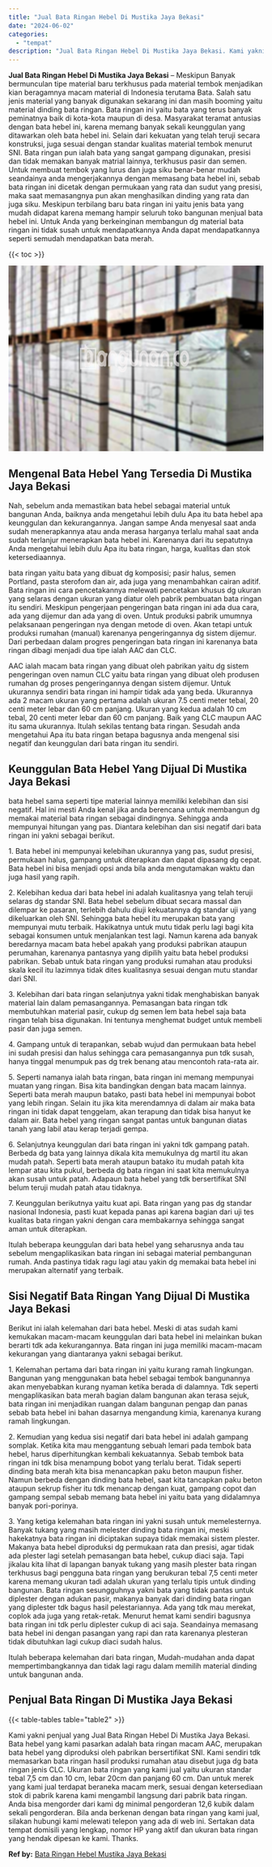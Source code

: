 ```yaml
---
title: "Jual Bata Ringan Hebel Di Mustika Jaya Bekasi"
date: "2024-06-02"
categories: 
  - "tempat"
description: "Jual Bata Ringan Hebel Di Mustika Jaya Bekasi. Kami yakni penjual yang Jual Bata Ringan Hebel Di Mustika Jaya Bekasi. Bata hebel yang kami pasarkan adalah ba..."
---
```


**Jual Bata Ringan Hebel Di Mustika Jaya Bekasi** – Meskipun Banyak bermunculan tipe material baru terkhusus pada material tembok menjadikan kian beragamnya macam material di Indonesia terutama Bata. Salah satu jenis material yang banyak digunakan sekarang ini dan masih booming yaitu material dinding bata ringan. Bata ringan ini yaitu bata yang terus banyak peminatnya baik di kota-kota maupun di desa. Masyarakat teramat antusias dengan bata hebel ini, karena memang banyak sekali keunggulan yang ditawarkan oleh bata hebel ini. Selain dari kekuatan yang telah teruji secara konstruksi, juga sesuai dengan standar kualitas material tembok menurut SNI. Bata ringan pun ialah bata yang sangat gampang digunakan, presisi dan tidak memakan banyak matrial lainnya, terkhusus pasir dan semen. Untuk membuat tembok yang lurus dan juga siku benar-benar mudah seandainya anda mengerjakannya dengan memasang bata hebel ini, sebab bata ringan ini dicetak dengan permukaan yang rata dan sudut yang presisi, maka saat memasangnya pun akan menghasilkan dinding yang rata dan juga siku. Meskipun terbilang baru bata ringan ini yaitu jenis bata yang mudah didapat karena memang hampir seluruh toko bangunan menjual bata hebel ini. Untuk Anda yang berkeinginan membangun dg material bata ringan ini tidak susah untuk mendapatkannya Anda dapat mendapatkannya seperti semudah mendapatkan bata merah.

{{< toc >}}

![Jual Bata Ringan Hebel Di Mustika Jaya Bekasi](/images/jual-hebel-murah-20.png)

## Mengenal Bata Hebel Yang Tersedia Di Mustika Jaya Bekasi

Nah, sebelum anda memastikan bata hebel sebagai material untuk bangunan Anda, baiknya anda mengetahui lebih dulu Apa itu bata hebel apa keunggulan dan kekurangannya. Jangan sampe Anda menyesal saat anda sudah menerapkannya atau anda merasa harganya terlalu mahal saat anda sudah terlanjur menerapkan bata hebel ini. Karenanya dari itu sepatutnya Anda mengetahui lebih dulu Apa itu bata ringan, harga, kualitas dan stok ketersediaannya.

bata ringan yaitu bata yang dibuat dg komposisi; pasir halus, semen Portland, pasta sterofom dan air, ada juga yang menambahkan cairan aditif. Bata ringan ini cara pencetakannya melewati pencetakan khusus dg ukuran yang selaras dengan ukuran yang diatur oleh pabrik pembuatan bata ringan itu sendiri. Meskipun pengerjaan pengeringan bata ringan ini ada dua cara, ada yang dijemur dan ada yang di oven. Untuk produksi pabrik umumnya pelaksanaan pengeringan nya dengan metode di oven. Akan tetapi untuk produksi rumahan (manual) karenanya pengeringannya dg sistem dijemur. Dari perbedaan dalam progres pengeringan bata ringan ini karenanya bata ringan dibagi menjadi dua tipe ialah AAC dan CLC.

AAC ialah macam bata ringan yang dibuat oleh pabrikan yaitu dg sistem pengeringan oven namun CLC yaitu bata ringan yang dibuat oleh produsen rumahan dg proses pengeringannya dengan sistem dijemur. Untuk ukurannya sendiri bata ringan ini hampir tidak ada yang beda. Ukurannya ada 2 macam ukuran yang pertama adalah ukuran 7.5 centi meter tebal, 20 centi meter lebar dan 60 cm panjang. Ukuran yang kedua adalah 10 cm tebal, 20 centi meter lebar dan 60 cm panjang. Baik yang CLC maupun AAC itu sama ukurannya. Itulah sekilas tentang bata ringan. Sesudah anda mengetahui Apa itu bata ringan betapa bagusnya anda mengenal sisi negatif dan keunggulan dari bata ringan itu sendiri.

## Keunggulan Bata Hebel Yang Dijual Di Mustika Jaya Bekasi

bata hebel sama seperti tipe material lainnya memiliki kelebihan dan sisi negatif. Hal ini mesti Anda kenal jika anda berencana untuk membangun dg memakai material bata ringan sebagai dindingnya. Sehingga anda mempunyai hitungan yang pas. Diantara kelebihan dan sisi negatif dari bata ringan ini yakni sebagai berikut.

1\. Bata hebel ini mempunyai kelebihan ukurannya yang pas, sudut presisi, permukaan halus, gampang untuk diterapkan dan dapat dipasang dg cepat. Bata hebel ini bisa menjadi opsi anda bila anda mengutamakan waktu dan juga hasil yang rapih.

2\. Kelebihan kedua dari bata hebel ini adalah kualitasnya yang telah teruji selaras dg standar SNI. Bata hebel sebelum dibuat secara massal dan dilempar ke pasaran, terlebih dahulu diuji kekuatannya dg standar uji yang dikeluarkan oleh SNI. Sehingga bata hebel itu merupakan bata yang mempunyai mutu terbaik. Hakikatnya untuk mutu tidak perlu lagi bagi kita sebagai konsumen untuk menjalankan test lagi. Namun karena ada banyak beredarnya macam bata hebel apakah yang produksi pabrikan ataupun perumahan, karenanya pantasnya yang dipilih yaitu bata hebel produksi pabrikan. Sebab untuk bata ringan yang produksi rumahan atau produksi skala kecil itu lazimnya tidak dites kualitasnya sesuai dengan mutu standar dari SNI.

3\. Kelebihan dari bata ringan selanjutnya yakni tidak menghabiskan banyak material lain dalam pemasangannya. Pemasangan bata ringan tdk membutuhkan material pasir, cukup dg semen lem bata hebel saja bata ringan telah bisa digunakan. Ini tentunya menghemat budget untuk membeli pasir dan juga semen.

4\. Gampang untuk di terapankan, sebab wujud dan permukaan bata hebel ini sudah presisi dan halus sehingga cara pemasangannya pun tdk susah, hanya tinggal menumpuk pas dg trek benang atau mencontoh rata-rata air.

5\. Seperti namanya ialah bata ringan, bata ringan ini memang mempunyai muatan yang ringan. Bisa kita bandingkan dengan bata macam lainnya. Seperti bata merah maupun batako, pasti bata hebel ini mempunyai bobot yang lebih ringan. Selain itu jika kita merendamnya di dalam air maka bata ringan ini tidak dapat tenggelam, akan terapung dan tidak bisa hanyut ke dalam air. Bata hebel yang ringan sangat pantas untuk bangunan diatas tanah yang labil atau kerap terjadi gempa.

6\. Selanjutnya keunggulan dari bata ringan ini yakni tdk gampang patah. Berbeda dg bata yang lainnya dikala kita memukulnya dg martil itu akan mudah patah. Seperti bata merah ataupun batako itu mudah patah kita lempar atau kita pukul, berbeda dg bata ringan ini saat kita memukulnya akan susah untuk patah. Adapaun bata hebel yang tdk bersertifikat SNI belum teruji mudah patah atau tidaknya.

7\. Keunggulan berikutnya yaitu kuat api. Bata ringan yang pas dg standar nasional Indonesia, pasti kuat kepada panas api karena bagian dari uji tes kualitas bata ringan yakni dengan cara membakarnya sehingga sangat aman untuk diterapkan.

Itulah beberapa keunggulan dari bata hebel yang seharusnya anda tau sebelum mengaplikasikan bata ringan ini sebagai material pembangunan rumah. Anda pastinya tidak ragu lagi atau yakin dg memakai bata hebel ini merupakan alternatif yang terbaik.

## Sisi Negatif Bata Ringan Yang Dijual Di Mustika Jaya Bekasi

Berikut ini ialah kelemahan dari bata hebel. Meski di atas sudah kami kemukakan macam-macam keunggulan dari bata hebel ini melainkan bukan berarti tdk ada kekurangannya. Bata ringan ini juga memiliki macam-macam kekurangan yang diantaranya yakni sebagai berikut.

1\. Kelemahan pertama dari bata ringan ini yaitu kurang ramah lingkungan. Bangunan yang menggunakan bata hebel sebagai tembok bangunannya akan menyebabkan kurang nyaman ketika berada di dalamnya. Tdk seperti mengaplikasikan bata merah bagian dalam bangunan akan terasa sejuk, bata ringan ini menjadikan ruangan dalam bangunan pengap dan panas sebab bata hebel ini bahan dasarnya mengandung kimia, karenanya kurang ramah lingkungan.

2\. Kemudian yang kedua sisi negatif dari bata hebel ini adalah gampang somplak. Ketika kita mau menggantung sebuah lemari pada tembok bata hebel, harus diperhitungkan kembali kekuatannya. Sebab tembok bata ringan ini tdk bisa menampung bobot yang terlalu berat. Tidak seperti dinding bata merah kita bisa menancapkan paku beton maupun fisher. Namun berbeda dengan dinding bata hebel, saat kita tancapkan paku beton ataupun sekrup fisher itu tdk menancap dengan kuat, gampang copot dan gampang sempal sebab memang bata hebel ini yaitu bata yang didalamnya banyak pori-porinya.

3\. Yang ketiga kelemahan bata ringan ini yakni susah untuk memelesternya. Banyak tukang yang masih melester dinding bata ringan ini, meski hakekatnya bata ringan ini diciptakan supaya tidak memakai sistem plester. Makanya bata hebel diproduksi dg permukaan rata dan presisi, agar tidak ada plester lagi setelah pemasangan bata hebel, cukup diaci saja. Tapi jikalau kita lihat di lapangan banyak tukang yang masih plester bata ringan terkhusus bagi pengguna bata ringan yang berukuran tebal 7,5 centi meter karena memang ukuran tadi adalah ukuran yang terlalu tipis untuk dinding bangunan. Bata ringan sesungguhnya yakni bata yang tidak pantas untuk diplester dengan adukan pasir, makanya banyak dari dinding bata ringan yang diplester tdk bagus hasil pelestariannya. Ada yang tdk mau merekat, coplok ada juga yang retak-retak. Menurut hemat kami sendiri bagusnya bata ringan ini tdk perlu diplester cukup di aci saja. Seandainya memasang bata hebel ini dengan pasangan yang rapi dan rata karenanya plesteran tidak dibutuhkan lagi cukup diaci sudah halus.

Itulah beberapa kelemahan dari bata ringan, Mudah-mudahan anda dapat mempertimbangkannya dan tidak lagi ragu dalam memilih material dinding untuk bangunan anda.

## Penjual Bata Ringan Di Mustika Jaya Bekasi

{{< table-tables table="table2" >}}

Kami yakni penjual yang Jual Bata Ringan Hebel Di Mustika Jaya Bekasi. Bata hebel yang kami pasarkan adalah bata ringan macam AAC, merupakan bata hebel yang diproduksi oleh pabrikan bersertifikat SNI. Kami sendiri tdk memasarkan bata ringan hasil produksi rumahan atau disebut juga dg bata ringan jenis CLC. Ukuran bata ringan yang kami jual yaitu ukuran standar tebal 7,5 cm dan 10 cm, lebar 20cm dan panjang 60 cm. Dan untuk merek yang kami jual terdapat beraneka macam merk, sesuai dengan ketersediaan stok di pabrik karena kami mengambil langsung dari pabrik bata ringan. Anda bisa mengorder dari kami dg minimal pengorderan 12,6 kubik dalam sekali pengorderan. Bila anda berkenan dengan bata ringan yang kami jual, silakan hubungi kami melewati telepon yang ada di web ini. Sertakan data tempat domisili yang lengkap, nomor HP yang aktif dan ukuran bata ringan yang hendak dipesan ke kami. Thanks.

**Ref by:** [Bata Ringan Hebel Mustika Jaya Bekasi](https://id.wikipedia.org/wiki/Bata)
